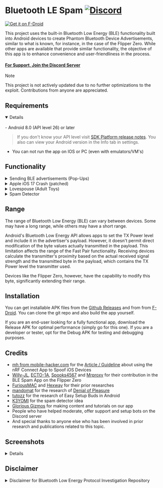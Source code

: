 # Bluetooth LE Spam [![Discord](https://img.shields.io/discord/1170266776731406386?label=Discord&link=https://discord.gg/x4e4Gma585)](https://discord.gg/x4e4Gma585)

[<img src="https://f-droid.org/badge/get-it-on.png"
alt="Get it on F-Droid"
height="80">](https://f-droid.org/packages/de.simon.dankelmann.bluetoothlespam/)

This project uses the built-in Bluetooth Low Energy (BLE) functionality built into Android devices
to create Phantom Bluetooth Device Advertisements, similar to what is known, for instance, in the case of the Flipper Zero.
While other apps are available that provide similar functionality, the objective of this app is to enhance convenience and user-friendliness in the process.

#### [For Support, Join the Discord Server](https://discord.gg/x4e4Gma585)

> [!NOTE]
> This project is not actively updated due to no further optimizations to the exploit.
> Contributions from anyone are appreciated.   

## Requirements

<details open>
<summary>Details</summary>
<br>
- Android 8.0 (API level 26) or later


> If you don't know your API level visit [SDK Platform release notes](https://developer.android.com/tools/releases/platforms).
> You also can view your Android version in the Info tab in settings.

- You can not run the app on IOS or PC (even with emulators/VM's)
</details>

## Functionality

<details>
<summary>Sending BLE advertisements (Pop-Ups)</summary>
<br>
This app can send BLE advertisements that mimic the usage of various services.
This can cause nearby devices that listen to such advertisements to show unwanted popup dialogs.

Supported services are:

- Apple (new device popups, various action modals)
- [Microsoft Swift Pair](https://learn.microsoft.com/en-us/windows-hardware/design/component-guidelines/bluetooth-swift-pair) (Windows Devices)
- Samsung Easy Setup

End of life services are:
- [Google Fast Pair](https://developers.google.com/nearby/fast-pair/landing-page) (Android devices) -- patched on modern devices

You can send BLE advertisements for all services or for selected targets only.
</details>

<details>
<summary>Apple iOS 17 Crash (patched)</summary>
<br>
With some modifications to the advertised BLE package, it is possible to trigger a reboot in various iOS 17 devices.
This causes the targeted iPhone to temporarily freeze for a few minutes before automatically restarting.
This is reported to be partially patched in iOS 17.2, and fully patched in iOS 18.


Note: To achieve optimal results, it is recommended to set the advertising interval to a value between 20 and 100 milliseconds. Additionally, locking and unlocking the targeted iPhone can aid in the process.
</details>

<details>
<summary>Lovespouse (Adult Toys)</summary>
<br>
With these BLE advertisements, it is possible to enable and disable various adult toys that support the Lovespouse app. Additionally, the "Denial of Pleasure" can be executed by selecting the Lovespouse Stops List and setting the repeat mode to Repeat List. More information on this topic can be found [here](https://mandomat.github.io/2023-11-13-denial-of-pleasure/)
</details>

<details>
<summary>Spam Detector</summary>
<br>
The Spam Detector tool allows you to detect nearby spammers, even on the lock screen. It can identify spam from Flipper Zeros, our app, and various other software and scripts. Once your device has detected spam, it will send you a notification, indicating whether it was sent by a Flipper Zero or another source.



   NOTE: Location permission and background location access are required for this feature to work.
These permissions are necessary because Android mandates them for Bluetooth scanning in the background.
It's important to note that the app will NOT collect your location data.
</details>


## Range

The range of Bluetooth Low Energy (BLE) can vary between devices.
Some may have a long range, while others may have a short range.

Android's Bluetooth Low Energy API allows apps to set the TX Power level and include it in the advertiser's payload.
However, it doesn't permit direct modification of the byte values actually transmitted in the payload.
This limitation affects the range of the Fast Pair functionality.
Receiving devices calculate the transmitter's proximity based on the actual received signal strength and the transmitted byte in the payload, which contains the TX Power level the transmitter used.

Devices like the Flipper Zero, however, have the capability to modify this byte, significantly extending their range.

## Installation

You can get installable APK files from the [Github Releases](https://github.com/simondankelmann/Bluetooth-LE-Spam/releases)
and from from [F-Droid](https://f-droid.org/packages/de.simon.dankelmann.bluetoothlespam/).
You can clone the git repo and also build the app yourself.

If you are an end-user looking for a fully functional app, download the Release APK for optimal performance (simply go for this one).
If you are a developer or tester, opt for the Debug APK for testing and debugging purposes.

## Credits

- [mh from mobile-hacker.com](https://www.mobile-hacker.com/author/boni11/) for the [Article / Guideline](https://www.mobile-hacker.com/2023/09/07/spoof-ios-devices-with-bluetooth-pairing-messages-using-android/) about using the nRF Connect App to Spoof iOS Devices
- [Willy-JL](https://github.com/Willy-JL), [ECTO-1A](https://github.com/ECTO-1A), [Spooks4567](https://github.com/Spooks4576) and [Mrproxy](https://github.com/Mr-Proxy-source) for their contribution in the BLE Spam App on the Flipper Zero
- [FuriousMAC](https://github.com/furiousMAC) and [Hexway](https://github.com/hexway) for their prior researches
- [mandomat](https://mandomat.github.io/aboutme/) for the research of [Denial of Pleasure](https://mandomat.github.io/2023-11-13-denial-of-pleasure/)
- [tutozz](https://github.com/tutozz) for the research of Easy Setup Buds in Android
- [K3YOMI](https://github.com/K3YOMI) for the spam detector idea
- [Glorious Gizmos](https://www.tiktok.com/discover/glorious-gizmos) for making content and tutorials on our app
- People who have helped moderate, offer support and setup bots on the Discord server
- And special thanks to anyone else who has been involved in prior research and publications related to this topic.

## Screenshots

<details>
<img src="fastlane/metadata/android/en-US/images/phoneScreenshots/1.png" width=300>
<img src="fastlane/metadata/android/en-US/images/phoneScreenshots/2.png" width=300>
<img src="fastlane/metadata/android/en-US/images/phoneScreenshots/3.png" width=300>
<img src="fastlane/metadata/android/en-US/images/phoneScreenshots/4.png" width=300>
</details>

## Disclaimer


<details>
<summary>Disclaimer for Bluetooth Low Energy Protocol Investigation Repository</summary>
<br>
This repository contains code for the investigation and experimentation of the Bluetooth Low Energy (BLE) protocol.
Please be aware of the following disclaimers before using or contributing to this repository:

1. Purpose: The code and information provided in this repository are intended for educational and research purposes and is just a proof of concept.
   It is not intended for any malicious or harmful activities.

2. Legal Compliance: Users are responsible for ensuring that their use of the code and information in this repository complies with all applicable laws and regulations, including those governing wireless communication and intellectual property rights.

3. No Warranty: The code and information provided in this repository are provided "as is" without any warranties, expressed or implied.
   The authors and contributors are not responsible for any consequences resulting from the use of this code.

4. Risks: Experimenting with BLE protocols can have potential security and privacy implications.
   Users should exercise caution and use this code responsibly, respecting the privacy and security of devices and systems.

5. Contribution Guidelines: If you contribute to this repository, ensure that your contributions comply with the project's goals and the repository's license.
   By contributing, you agree to license your contributions under the same license as this repository.

6. Support: This repository is not maintained for production use.
   The authors and contributors may not provide support or updates regularly.

By using and contributing to this repository, you agree to these disclaimers and guidelines.
If you do not agree, please refrain from using or contributing to this repository.

For any questions or concerns, please contact the repository maintainers on Discord or Github.
</details>

